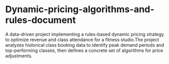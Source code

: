 # Dynamic-pricing-algorithms-and-rules-document
A data-driven project implementing a rules-based dynamic pricing strategy to optimize revenue and class attendance for a fitness studio.The project analyzes historical class booking data to identify peak demand periods and top-performing classes, then defines a concrete set of algorithms for price adjustments.
